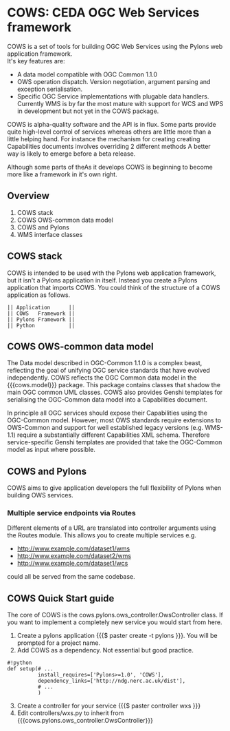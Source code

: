 # COWS: CEDA OGC Web Services framework

COWS is a set of tools for building OGC Web Services using the Pylons web application framework.  
It's key features are:

 - A data model compatible with OGC Common 1.1.0
 - OWS operation dispatch.  Version negotiation, argument parsing and exception serialisation.
 - Specific OGC Service implementations with plugable data handlers.  Currently WMS is by far the most mature with support for WCS and WPS in development but not yet in the COWS package.

COWS is alpha-quality software and the API is in flux.  Some parts provide quite high-level 
control of services whereas others are little more than a little helping hand.  For instance 
the mechanism for creating creating Capabilities documents involves overriding 2 different methods 
A better way is likely to emerge before a beta release.

Although some parts of theAs it develops COWS is beginning to become more like a framework in it's own right.  

## Overview 

 1. COWS stack
 2. COWS OWS-common data model
 3. COWS and Pylons
 4. WMS interface classes
 
## COWS stack 

COWS is intended to be used with the Pylons web application framework, but it isn't a Pylons 
application in itself.  Instead you create a Pylons application that imports COWS.  You could 
think of the structure of a COWS application as follows.

```
|| Application      ||
|| COWS   Framework ||
|| Pylons Framework ||
|| Python           ||
```

## COWS OWS-common data model

The Data model described in OGC-Common 1.1.0 is a complex beast, reflecting the goal of unifying OGC service standards
that have evolved independently.  COWS reflects the OGC Common data model in the  {{{cows.model}}} package.  This package 
contains classes that shadow the main OGC common UML classes.  COWS also provides Genshi templates for serialising the 
OGC-Common data model into a Capabilities document.  

In principle all OGC services should expose their Capabilities using the OGC-Common model.  However, most OWS standards require 
extensions to OWS-Common and support for well established legacy versions (e.g. WMS-1.1) require a substantially different 
Capabilities XML schema.  Therefore service-specific Genshi templates are provided that take the OGC-Common model as input
where possible.

## COWS and Pylons 

COWS aims to give application developers the full flexibility of Pylons when building OWS services.

### Multiple service endpoints via Routes
 
Different elements of a URL are translated into controller arguments using the Routes module.  This allows you to create 
multiple services e.g. 
 
 - http://www.example.com/dataset1/wms 
 - http://www.example.com/dataset2/wms
 - http://www.example.com/dataset1/wcs
  
could all be served from the same codebase.  
  
  
## COWS Quick Start guide

The core of COWS is the cows.pylons.ows_controller.OwsController class.  If you want to implement a completely new service you would start from here.

 1. Create a pylons application {{{$ paster create -t pylons }}}.  You will be prompted for a project name.
 2. Add COWS as a dependency.  Not essential but good practice.

 ```
 #!python
 def setup(# ...
           install_requires=['Pylons>=1.0', 'COWS'],
           dependency_links=['http://ndg.nerc.ac.uk/dist'],
           # ...
           )
 ``` 
 3. Create a controller for your service {{{$ paster controller wxs }}}
 4. Edit controllers/wxs.py to inherit from {{{cows.pylons.ows_controller.OwsController}}}
  
           
 
 
